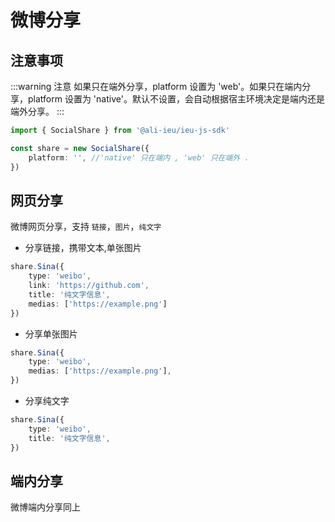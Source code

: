 # 微博分享

## 注意事项

:::warning 注意
如果只在端外分享，platform 设置为 'web'。如果只在端内分享，platform 设置为 'native'。默认不设置，会自动根据宿主环境决定是端内还是端外分享。
:::

```ts
import { SocialShare } from '@ali-ieu/ieu-js-sdk'

const share = new SocialShare({
    platform: '', //'native' 只在端内 , 'web' 只在端外 .
})
```

## 网页分享
微博网页分享，支持 `链接`，`图片`，`纯文字`

-   分享链接，携带文本,单张图片

```ts
share.Sina({
    type: 'weibo',
    link: 'https://github.com',
    title: '纯文字信息',
    medias: ['https://example.png']
})
```

-   分享单张图片

```ts
share.Sina({
    type: 'weibo',
    medias: ['https://example.png'],
})
```

-   分享纯文字

```ts
share.Sina({
    type: 'weibo',
    title: '纯文字信息',
})
```

## 端内分享

微博端内分享同上

